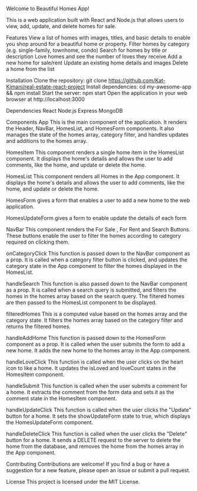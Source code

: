 Welcome to Beautiful Homes App!

This is a web application built with React and Node.js that allows users to view, add, update, and delete homes for sale.

Features
View a list of homes with images, titles, and basic details to enable you shop around for a beautiful home or property.
Filter homes by category (e.g. single-family, townhome, condo)
Search for homes by title or description
Love homes and see the number of loves they receive
Add a new home for sale/rent
Update an existing home details and images
Delete a home from the list

Installation
Clone the repository: git clone https://github.com/Kat-Kimani/real-estate-react-project
Install dependencies: cd my-awesome-app && npm install
Start the server: npm start
Open the application in your web browser at http://localhost:3000

Dependencies
React
Node.js
Express
MongoDB

Components
App
This is the main component of the application. It renders the Header, NavBar, HomesList, and HomesForm components. It also manages the state of the homes array, category filter, and handles updates and additions to the homes array.

HomesItem
This component renders a single home item in the HomesList component. It displays the home's details and allows the user to add comments, like the home, and update or delete the home.

HomesList
This component renders all Homes in the App component. It displays the home's details and allows the user to add comments, like the home, and update or delete the home.

HomesForm gives a form that enables a user to add a new home to the web application.

HomesUpdateForm gives a form to enable update the details of each form

NavBar
This component renders the For Sale , For Rent and Search Buttons. These buttons enable the user to filter the homes according to category required on clicking them.

onCategoryClick
This function is passed down to the NavBar component as a prop. It is called when a category filter button is clicked, and updates the category state in the App component to filter the homes displayed in the HomesList.

handleSearch
This function is also passed down to the NavBar component as a prop. It is called when a search query is submitted, and filters the homes in the homes array based on the search query. The filtered homes are then passed to the HomesList component to be displayed.

filteredHomes
This is a computed value based on the homes array and the category state. It filters the homes array based on the category filter and returns the filtered homes.

handleAddHome
This function is passed down to the HomesForm component as a prop. It is called when the user submits the form to add a new home. It adds the new home to the homes array in the App component.

handleLoveClick
This function is called when the user clicks on the heart icon to like a home. It updates the isLoved and loveCount states in the HomesItem component.

handleSubmit
This function is called when the user submits a comment for a home. It extracts the comment from the form data and sets it as the comment state in the HomesItem component.

handleUpdateClick
This function is called when the user clicks the "Update" button for a home. It sets the showUpdateForm state to true, which displays the HomesUpdateForm component.

handleDeleteClick
This function is called when the user clicks the "Delete" button for a home. It sends a DELETE request to the server to delete the home from the database, and removes the home from the homes array in the App component.

Contributing
Contributions are welcome! If you find a bug or have a suggestion for a new feature, please open an issue or submit a pull request.

License
This project is licensed under the MIT License.
